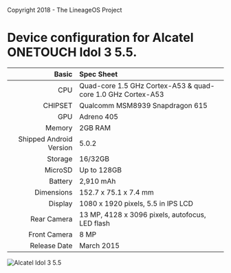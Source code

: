 Copyright 2018 - The LineageOS Project

Device configuration for Alcatel ONETOUCH Idol 3 5.5.
=====================================

Basic   | Spec Sheet
-------:|:-------------------------
CPU     | Quad-core 1.5 GHz Cortex-A53 & quad-core 1.0 GHz Cortex-A53
CHIPSET | Qualcomm MSM8939 Snapdragon 615
GPU     | Adreno 405
Memory  |2GB RAM
Shipped Android Version | 5.0.2
Storage | 16/32GB
MicroSD | Up to 128GB
Battery | 2,910 mAh
Dimensions | 152.7 x 75.1 x 7.4 mm
Display | 1080 x 1920 pixels, 5.5 in IPS LCD
Rear Camera  | 13 MP, 4128 x 3096 pixels, autofocus, LED flash
Front Camera | 8 MP
Release Date | March 2015


![Alcatel Idol 3 5.5](http://im.ziffdavisinternational.com/pcmag_me/photo/default/alcatel-one-touch-idol-3-2_xp51.jpg "Alcatel Idol 3 5.5")
